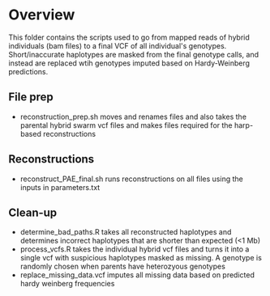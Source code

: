 # Overview

This folder contains the scripts used to go from mapped reads of hybrid individuals (bam files) to a final VCF of all individual's genotypes. Short/inaccurate haplotypes are masked from the final genotype calls, and instead are replaced wtih genotypes imputed based on Hardy-Weinberg predictions.

## File prep

* reconstruction_prep.sh moves and renames files and also takes the parental hybrid swarm vcf files and makes files required for the harp-based reconstructions

## Reconstructions

* reconstruct\_PAE_final.sh runs reconstructions on all files using the inputs in parameters.txt

## Clean-up

* determine\_bad\_paths.R takes all reconstructed haplotypes and determines incorrect haplotypes that are shorter than expected (<1 Mb)
* process_vcfs.R takes the individual hybrid vcf files and turns it into a single vcf with suspicious haplotypes masked as missing. A genotype is randomly chosen when parents have heterozyous genotypes
* replace_missing_data.vcf imputes all missing data based on predicted hardy weinberg frequencies
